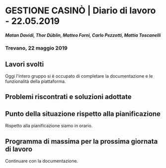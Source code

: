 # GESTIONE CASINÒ | Diario di lavoro - 22.05.2019

##### Matan Davidi, Thor Düblin, Matteo Forni, Carlo Pezzotti, Mattia Toscanelli

### Trevano, 22 maggio 2019

## Lavori svolti

Oggi l'intero gruppo si è occupato di completare la documentazione e le funzionalità della piattaforma.

## Problemi riscontrati e soluzioni adottate



## Punto della situazione rispetto alla pianificazione

Rispetto alla pianificazione siamo in orario.

## Programma di massima per la prossima giornata di lavoro

Continuare con la documentazione.
